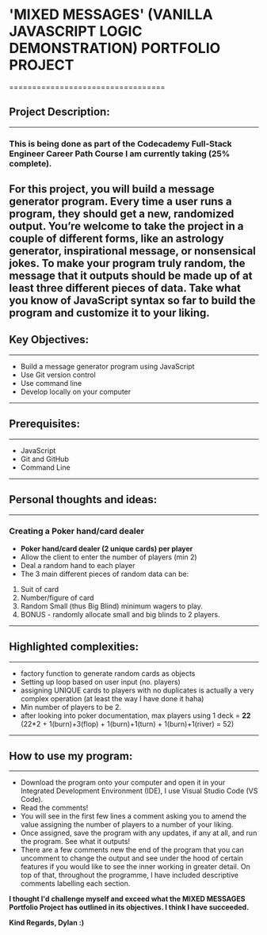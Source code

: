 # 'MIXED MESSAGES' (VANILLA JAVASCRIPT LOGIC DEMONSTRATION) PORTFOLIO PROJECT
==================================
## Project Description:
------------------------
### This is being done as part of the Codecademy Full-Stack Engineer Career Path Course I am currently taking (25% complete).

For this project, you will build a message generator program. Every time a user runs a program, they should get a new, randomized output. You’re welcome to take the project in a couple of different forms, like an astrology generator, inspirational message, or nonsensical jokes. To make your program truly random, the message that it outputs should be made up of at least three different pieces of data. Take what you know of JavaScript syntax so far to build the program and customize it to your liking.
------------------------------------------------------------------------------------------------------
## Key Objectives:
------------------------------------------------------
+ Build a message generator program using JavaScript
+ Use Git version control
+ Use command line
+ Develop locally on your computer
------------------------------------------------------
## Prerequisites:
--------------------
+ JavaScript
+ Git and GitHub
+ Command Line
-------------------------------
## Personal thoughts and ideas:
-------------------------------
### Creating a Poker hand/card dealer
+ **Poker hand/card dealer (2 unique cards) per player**
+ Allow the client to enter the number of players (min 2)
+ Deal a random hand to each player
+ The 3 main different pieces of random data can be:
1. Suit of card
2. Number/figure of card
3. Random Small (thus Big Blind) minimum wagers to play.
4. BONUS - randomly allocate small and big blinds to 2 players.
-------------------------------
## Highlighted complexities:
-------------------------------
+ factory function to generate random cards as objects
+ Setting up loop based on user input (no. players)
+ assigning UNIQUE cards to players with no duplicates is actually a very complex operation (at least the way I have done it haha)
+ Min number of players to be 2.
+ after looking into poker documentation, max players using 1 deck = **22** (22*2 + 1(burn)+3(flop) + 1(burn)+1(turn) + 1(burn)+1(river) = 52)
-------------------------------
## How to use my program:
-------------------------------
+ Download the program onto your computer and open it in your Integrated Development Environment (IDE), I use Visual Studio Code (VS Code).
+ Read the comments!
+ You will see in the first few lines a comment asking you to amend the value assigning the number of players to a number of your liking.
+ Once assigned, save the program with any updates, if any at all, and run the program. See what it outputs!
+ There are a few comments new the end of the program that you can uncomment to change the output and see under the hood of certain features if you would like to see the inner working in greater detail. On top of that, throughout the programme, I have included descriptive comments labelling each section.

**I thought I'd challenge myself and exceed what the MIXED MESSAGES Portfolio Project has outlined in its objectives. I think I have succeeded.**

**Kind Regards, Dylan :)**
